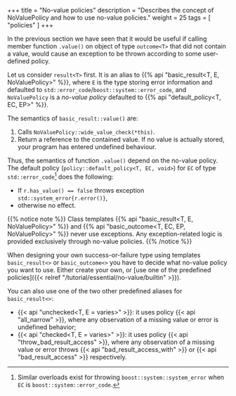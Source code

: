 +++
title = "No-value policies"
description = "Describes the concept of NoValuePolicy and how to use no-value policies."
weight = 25
tags = [ "policies" ]
+++

In the previous section we have seen that it would be useful if calling member
function `.value()` on object of type `outcome<T>` that did not contain a value,
would cause an exception to be thrown according to some user-defined policy.

Let us consider `result<T>` first. It is an alias to {{% api "basic_result<T, E, NoValuePolicy>" %}},
where `E` is the type storing error information and defaulted to
`std::error_code`/`boost::system::error_code`, and `NoValuePolicy`
is a *no-value policy* defaulted to {{% api "default_policy<T, EC, EP>" %}}.

The semantics of `basic_result::value()` are:

1. Calls `NoValuePolicy::wide_value_check(*this)`.
2. Return a reference to the contained value. If no value is actually stored,
your program has entered undefined behaviour.

Thus, the semantics of function `.value()` depend on the no-value policy. The
default policy (`policy::default_policy<T, EC, void>`) for `EC` of type
`std::error_code`[^1] does the following:

* If `r.has_value() == false` throws exception `std::system_error{r.error()}`,
* otherwise no effect.

{{% notice note %}}
Class templates {{% api "basic_result<T, E, NoValuePolicy>" %}} and {{% api "basic_outcome<T, EC, EP, NoValuePolicy>" %}}
never use exceptions. Any exception-related logic is provided exclusively
through no-value policies.
{{% /notice %}}

When designing your own success-or-failure type using templates
`basic_result<>` or `basic_outcome<>` you have to decide what no-value policy
you want to use. Either create your own, or [use one of the predefined policies]({{< relref "/tutorial/essential/no-value/builtin" >}}).

You can also use one of the two other predefined aliases for `basic_result<>`:

* {{< api "unchecked<T, E = varies>" >}}: it uses policy {{< api "all_narrow" >}}, where any observation of a missing value or error is undefined behavior;
* {{< api "checked<T, E = varies>" >}}:
  it uses policy {{< api "throw_bad_result_access<EC>" >}}, where any observation of a missing value or error throws {{< api "bad_result_access_with<EC>" >}} or {{< api "bad_result_access" >}}
  respectively.

[^1]: Similar overloads exist for throwing `boost::system::system_error` when `EC` is `boost::system::error_code`.
